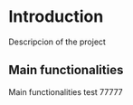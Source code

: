 # Introduction

Descripcion of the project

## Main functionalities

Main functionalities test 77777

